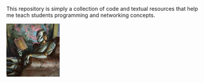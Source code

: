 This repository is simply a collection of code and textual resources that help me teach students programming and networking concepts. 

<img src="images/awesome.jpg" width="140" height="140">
